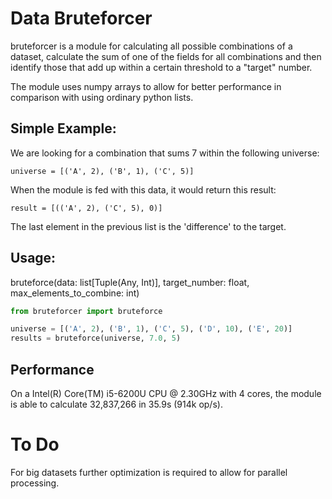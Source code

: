 Data Bruteforcer
================

bruteforcer is a module for calculating all possible combinations of a dataset, calculate the sum
of one of the fields for all combinations and then identify those that add up within a certain
threshold to a "target" number.

The module uses numpy arrays to allow for better performance in comparison with using ordinary
python lists.

Simple Example:
---------------
    
   We are looking for a combination that sums 7 within the following universe:
    
    universe = [('A', 2), ('B', 1), ('C', 5)]
    
   When the module is fed with this data, it would return this result:
    
    result = [(('A', 2), ('C', 5), 0)]
   
   The last element in the previous list is the 'difference' to the target.


Usage:
-----
bruteforce(data: list[Tuple(Any, Int)], target_number: float, max_elements_to_combine: int)
```python
from bruteforcer import bruteforce

universe = [('A', 2), ('B', 1), ('C', 5), ('D', 10), ('E', 20)]
results = bruteforce(universe, 7.0, 5)
``` 

Performance
----------
On a Intel(R) Core(TM) i5-6200U CPU @ 2.30GHz with 4 cores, the module is able to calculate 
32,837,266 in 35.9s (914k op/s).



To Do
=====
For big datasets further optimization is required to allow for parallel processing.